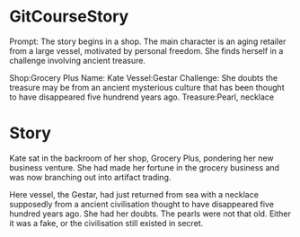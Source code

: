 # GitCourseStory

Prompt: The story begins in a shop. The main character is an aging retailer from a large vessel, motivated by personal freedom. She finds herself in a challenge involving ancient treasure.

Shop:Grocery Plus
Name: Kate
Vessel:Gestar
Challenge: She doubts the treasure may be from an ancient mysterious culture that has been thought to have disappeared five hundrend years ago.
Treasure:Pearl, necklace

# Story

Kate sat in the backroom of her shop, Grocery Plus, pondering her new business venture. She had made her fortune in the grocery business and was now branching out into artifact trading.

Here vessel, the Gestar, had just returned from sea with a necklace supposedly from a ancient civilisation thought to have disappeared five hundred years ago. She had her doubts. The pearls were not that old. Either it was a fake, or the civilisation still existed in secret.

